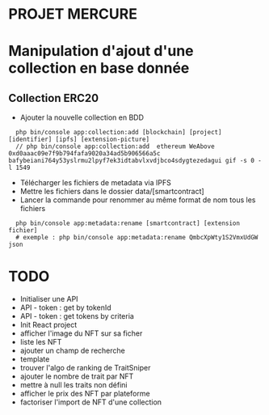 PROJET MERCURE
==============

# Manipulation d'ajout d'une collection en base donnée

## Collection ERC20
- Ajouter la nouvelle collection en BDD
```
  php bin/console app:collection:add [blockchain] [project] [identifier] [ipfs] [extension-picture]
  // php bin/console app:collection:add  ethereum WeAbove 0xd0aaac09e7f9b794fafa9020a34ad5b906566a5c bafybeiani764y53yslrmu2lpyf7ek3idtabvlxvdjbco4sdygtezedagui gif -s 0 -l 1549
```
 
- Télécharger les fichiers de metadata via IPFS
- Mettre les fichiers dans le dossier data/[smartcontract]
- Lancer la commande pour renommer au même format de nom tous les fichiers
```
  php bin/console app:metadata:rename [smartcontract] [extension fichier]
  # exemple : php bin/console app:metadata:rename QmbcXpWty1S2VmxUdGW json
```


# TODO
- Initialiser une API
- API - token : get  by tokenId
- API - token : get tokens by criteria
- Init React project
- afficher l'image du NFT sur sa ficher
- liste les NFT
- ajouter un champ de recherche
- template
- trouver l'algo de ranking de TraitSniper
- ajouter le nombre de trait par NFT
- mettre à null les traits non défini
- afficher le prix des NFT par plateforme
- factoriser l'import de NFT d'une collection

